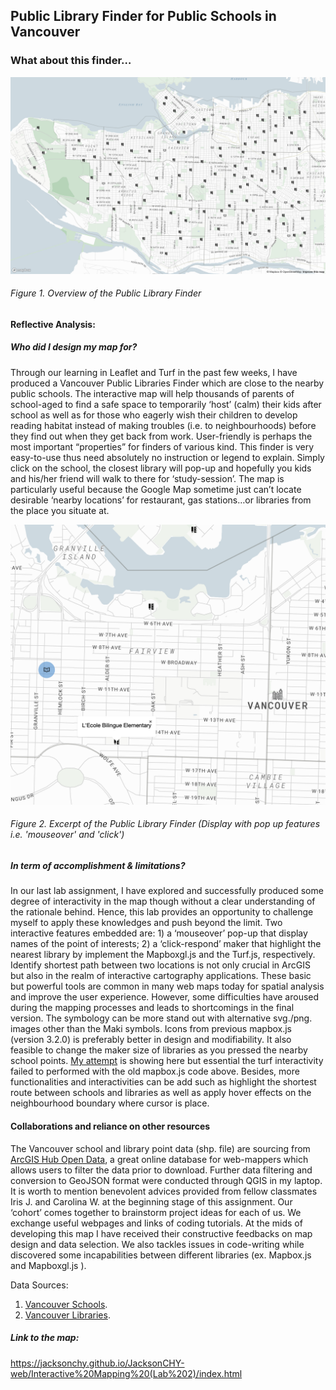 ## Public Library Finder for Public Schools in Vancouver

### What about this finder… 

![alt text][logo]

[logo]:https://github.com/JacksonCHY/JacksonCHY-web/blob/master/Interactive%20Mapping%20(Lab%202)/Overview.png "Public Library Finder for Vancouver Public Schools"
###### Figure 1. Overview of the Public Library Finder

#### Reflective Analysis: 

##### Who did I design my map for?
Through our learning in Leaflet and Turf in the past few weeks, I have produced a Vancouver Public Libraries Finder which are close to the nearby public schools. The interactive map will help thousands of parents of school-aged to find a safe space to temporarily ‘host’ (calm) their kids after school as well as for those who eagerly wish their children to develop reading habitat instead of making troubles (i.e. to neighbourhoods) before they find out when they get back from work. User-friendly is perhaps the most important “properties” for finders of various kind. This finder is very easy-to-use thus need absolutely no instruction or legend to explain. Simply click on the school, the closest library will pop-up and hopefully you kids and his/her friend will walk to there for ‘study-session’. The map is particularly useful because the Google Map sometime just can’t locate desirable ‘nearby locations’ for restaurant, gas stations…or libraries from the place you situate at. 

![alt text](https://github.com/JacksonCHY/JacksonCHY-web/blob/master/Interactive%20Mapping%20(Lab%202)/Excerpt.png "Excerpt Of My Map")
###### Figure 2. Excerpt of the Public Library Finder (Display with pop up features i.e. 'mouseover' and 'click')

##### In term of accomplishment & limitations?
In our last lab assignment, I have explored and successfully produced some degree of interactivity in the map though without a clear understanding of the rationale behind. Hence, this lab provides an opportunity to challenge myself to apply these knowledges and push beyond the limit. Two interactive features embedded are: 1) a ‘mouseover’ pop-up that display names of the point of interests; 2) a ‘click-respond’ maker that highlight the nearest library by implement the Mapboxgl.js and the Turf.js, respectively. Identify shortest path between two locations is not only crucial in ArcGIS but also in the realm of interactive cartography applications. These basic but powerful tools are common in many web maps today for spatial analysis and improve the user experience. However, some difficulties have aroused during the mapping processes and leads to shortcomings in the final version. The symbology can be more stand out with alternative svg./png. images other than the Maki symbols. Icons from previous mapbox.js (version 3.2.0) is preferably better in design and modifiability. It also feasible to change the maker size of libraries as you pressed the nearby school points. [My attempt]( https://jacksonchy.github.io/JacksonCHY-web/Interactive%20Mapping%20(Lab%202)/attempt2.html) is showing here but essential the turf interactivity failed to performed with the old mapbox.js code above. Besides, more functionalities and interactivities can be add such as highlight the shortest route between schools and libraries as well as apply hover effects on the neighbourhood boundary where cursor is place.  

#### Collaborations and reliance on other resources
The Vancouver school and library point data (shp. file) are sourcing from [ArcGIS Hub Open Data](http://hub.arcgis.com/pages/open-data), a great online database for web-mappers which allows users to filter the data prior to download. Further data filtering and conversion to GeoJSON format were conducted through QGIS in my laptop. It is worth to mention benevolent advices provided from fellow classmates Iris J. and Carolina W. at the beginning stage of this assignment. Our ‘cohort’ comes together to brainstorm project ideas for each of us. We exchange useful webpages and links of coding tutorials. At the mids of developing this map I have received their constructive feedbacks on map design and data selection. We also tackles issues in code-writing while discovered some incapabilities between different libraries (ex. Mapbox.js and Mapboxgl.js ).

Data Sources: 
1. [Vancouver Schools](http://hub.arcgis.com/datasets/80dc363cffa84820ad015fb33e456407_0).
2. [Vancouver Libraries](http://hub.arcgis.com/datasets/56825b80e6fc406988332c3a933efc31_0).
 

##### Link to the map: 
https://jacksonchy.github.io/JacksonCHY-web/Interactive%20Mapping%20(Lab%202)/index.html

